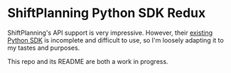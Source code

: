 ShiftPlanning Python SDK Redux
==============================

ShiftPlanning's API support is very impressive. However, their [existing Python
SDK](https://github.com/shiftplanning/python-sdk) is incomplete and difficult
to use, so I'm loosely adapting it to my tastes and purposes.

This repo and its README are both a work in progress.
